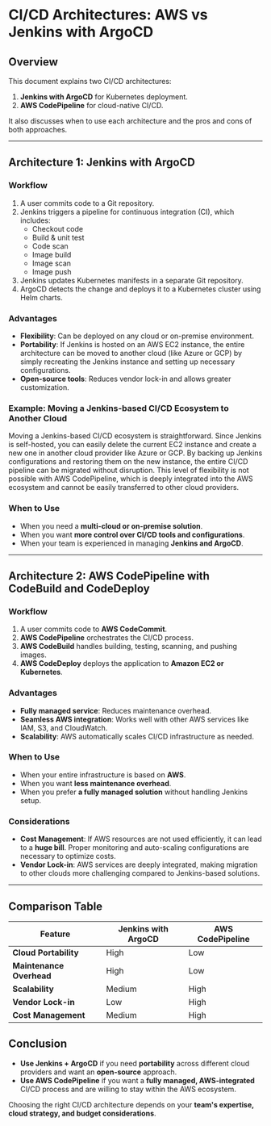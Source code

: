 # CI/CD Architectures: AWS vs Jenkins with ArgoCD

## Overview

This document explains two CI/CD architectures:

1. **Jenkins with ArgoCD** for Kubernetes deployment.
2. **AWS CodePipeline** for cloud-native CI/CD.

It also discusses when to use each architecture and the pros and cons of both approaches.

---

## Architecture 1: Jenkins with ArgoCD

### Workflow

1. A user commits code to a Git repository.
2. Jenkins triggers a pipeline for continuous integration (CI), which includes:
   - Checkout code
   - Build & unit test
   - Code scan
   - Image build
   - Image scan
   - Image push
3. Jenkins updates Kubernetes manifests in a separate Git repository.
4. ArgoCD detects the change and deploys it to a Kubernetes cluster using Helm charts.

### Advantages

- **Flexibility**: Can be deployed on any cloud or on-premise environment.
- **Portability**: If Jenkins is hosted on an AWS EC2 instance, the entire architecture can be moved to another cloud (like Azure or GCP) by simply recreating the Jenkins instance and setting up necessary configurations.
- **Open-source tools**: Reduces vendor lock-in and allows greater customization.

### Example: Moving a Jenkins-based CI/CD Ecosystem to Another Cloud

Moving a Jenkins-based CI/CD ecosystem is straightforward. Since Jenkins is self-hosted, you can easily delete the current EC2 instance and create a new one in another cloud provider like Azure or GCP. By backing up Jenkins configurations and restoring them on the new instance, the entire CI/CD pipeline can be migrated without disruption. This level of flexibility is not possible with AWS CodePipeline, which is deeply integrated into the AWS ecosystem and cannot be easily transferred to other cloud providers.

### When to Use

- When you need a **multi-cloud or on-premise solution**.
- When you want **more control over CI/CD tools and configurations**.
- When your team is experienced in managing **Jenkins and ArgoCD**.

---

## Architecture 2: AWS CodePipeline with CodeBuild and CodeDeploy

### Workflow

1. A user commits code to **AWS CodeCommit**.
2. **AWS CodePipeline** orchestrates the CI/CD process.
3. **AWS CodeBuild** handles building, testing, scanning, and pushing images.
4. **AWS CodeDeploy** deploys the application to **Amazon EC2 or Kubernetes**.

### Advantages

- **Fully managed service**: Reduces maintenance overhead.
- **Seamless AWS integration**: Works well with other AWS services like IAM, S3, and CloudWatch.
- **Scalability**: AWS automatically scales CI/CD infrastructure as needed.

### When to Use

- When your entire infrastructure is based on **AWS**.
- When you want **less maintenance overhead**.
- When you prefer **a fully managed solution** without handling Jenkins setup.

### Considerations

- **Cost Management**: If AWS resources are not used efficiently, it can lead to a **huge bill**. Proper monitoring and auto-scaling configurations are necessary to optimize costs.
- **Vendor Lock-in**: AWS services are deeply integrated, making migration to other clouds more challenging compared to Jenkins-based solutions.

---

## Comparison Table

| Feature | Jenkins with ArgoCD | AWS CodePipeline |
| --- | --- | --- |
| **Cloud Portability** | High | Low |
| **Maintenance Overhead** | High | Low |
| **Scalability** | Medium | High |
| **Vendor Lock-in** | Low | High |
| **Cost Management** | Medium | High |

## Conclusion

- **Use Jenkins + ArgoCD** if you need **portability** across different cloud providers and want an **open-source** approach.
- **Use AWS CodePipeline** if you want a **fully managed, AWS-integrated** CI/CD process and are willing to stay within the AWS ecosystem.

Choosing the right CI/CD architecture depends on your **team's expertise, cloud strategy, and budget considerations**.